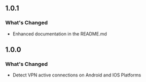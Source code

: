 ## 1.0.1

### What's Changed
* Enhanced documentation in the README.md

## 1.0.0

### What's Changed
* Detect VPN active connections on Android and IOS Platforms
